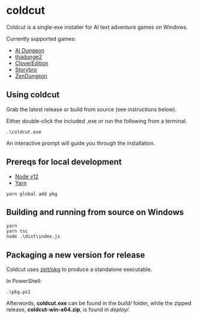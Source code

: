 # coldcut
Coldcut is a single-exe installer for AI text adventure games on Windows.

Currently supported games:
- [AI Dungeon](https://github.com/AIDungeon/AIDungeon)
- [thadunge2](https://github.com/thadunge2/AIDungeon)
- [CloverEdition](https://github.com/cloveranon/Clover-Edition)
- [Storybro](https://github.com/storybro/storybro)
- [ZenDungeon](https://gitlab.com/aolko/ZenDungeon)

## Using coldcut

Grab the latest release or build from source (see instructions below).

Either double-click the included .exe or run the following from a terminal.

```
.\coldcut.exe
```

An interactive prompt will guide you through the installation.

## Prereqs for local development

- [Node v12](https://nodejs.org/en/blog/release/v12.13.0/)
- [Yarn](https://classic.yarnpkg.com/en/docs/install/#windows-stable)

```
yarn global add pkg
```

## Building and running from source on Windows

```
yarn
yarn tsc
node .\dist\index.js
```

## Packaging a new version for release
Coldcut uses [zeit/pkg](https://github.com/zeit/pkg) to produce a standalone executable.

In PowerShell:
```
.\pkg.ps1
```
Afterwords, **coldcut.exe** can be found in the *build/* folder, while the zipped release, **coldcut-win-x64.zip**, is found in *deploy/*.